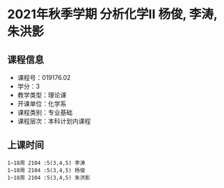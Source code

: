 # 2021年秋季学期 分析化学II 杨俊, 李涛, 朱洪影






## 课程信息

- 课程号：019176.02
- 学分：3
- 教学类型：理论课
- 开课单位：化学系
- 课程类别：专业基础
- 课程层次：本科计划内课程

## 上课时间

```
1~18周 2104 :5(3,4,5) 李涛
1~18周 2104 :5(3,4,5) 杨俊
1~18周 2104 :5(3,4,5) 朱洪影
```

